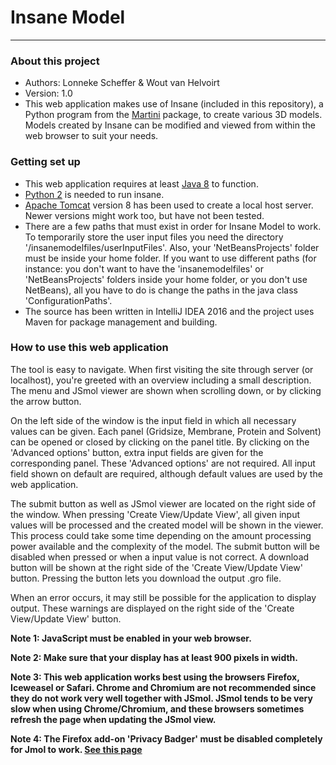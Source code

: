 # Insane Model #

---------------------

### About this project ###

* Authors: Lonneke Scheffer & Wout van Helvoirt
* Version: 1.0
* This web application makes use of Insane (included in this repository), a Python program from the
[Martini](http://md.chem.rug.nl/) package, to create various 3D models. Models created by Insane can be modified and
viewed from within the web browser to suit your needs.

### Getting set up ###

* This web application requires at least [Java 8](https://www.oracle.com/downloads/index.html) to function.
* [Python 2](https://www.python.org/downloads/release/python-2711/) is needed to run insane.
* [Apache Tomcat](http://tomcat.apache.org/download-80.cgi) version 8 has been used to create a local host server.
Newer versions might work too, but have not been tested.
* There are a few paths that must exist in order for Insane Model to work. To temporarily store the user input files
you need the directory '<your home folder>/insanemodelfiles/userInputFiles'. Also, your 'NetBeansProjects' folder must
be inside your home folder. If you want to use different paths (for instance: you don't want to have the
'insanemodelfiles' or 'NetBeansProjects' folders inside your home folder, or you don't use NetBeans), all you have to
do is change the paths in the java class 'ConfigurationPaths'.
* The source has been written in IntelliJ IDEA 2016 and the project uses Maven for package management and building.

### How to use this web application ###

The tool is easy to navigate. When first visiting the site through server (or localhost), you're greeted with an
overview including a small description. The menu and JSmol viewer are shown when scrolling down, or by clicking the
arrow button.

On the left side of the window is the input field in which all necessary values can be given. Each panel (Gridsize,
Membrane, Protein and Solvent) can be opened or closed by clicking on the panel title. By clicking on the 'Advanced
options' button, extra input fields are given for the corresponding panel. These 'Advanced options' are not required.
All input field shown on default are required, although default values are used by the web application.

The submit button as well as JSmol viewer are located on the right side of the window. When pressing 'Create View/Update
View', all given input values will be processed and the created model will be shown in the viewer. This process could
take some time depending on the amount processing power available and the complexity of the model. The submit button
will be disabled when pressed or when a input value is not correct. A download button will be shown at the right side
of the 'Create View/Update View' button. Pressing the button lets you download the output .gro file.

When an error occurs, it may still be possible for the application to display output. These warnings are displayed on
the right side of the 'Create View/Update View' button.



**Note 1: JavaScript must be enabled in your web browser.**

**Note 2: Make sure that your display has at least 900 pixels in width.**

**Note 3: This web application works best using the browsers Firefox, Iceweasel or Safari. Chrome and Chromium are not
recommended since they do not work very well together with JSmol. JSmol tends to be very slow when using
Chrome/Chromium, and these browsers sometimes refresh the page when updating the JSmol view.**

**Note 4: The Firefox add-on 'Privacy Badger' must be disabled completely for Jmol to work.
[See this page](http://wiki.jmol.org/index.php/Compatibility)**